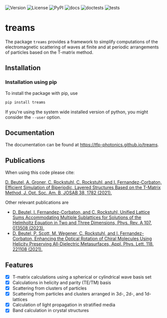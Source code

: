 ![Version](https://img.shields.io/github/v/tag/tfp-photonics/treams)
![License](https://img.shields.io/github/license/tfp-photonics/treams)
![PyPI](https://img.shields.io/pypi/v/treams)
![docs](https://github.com/tfp-photonics/treams/actions/workflows/docs.yml/badge.svg)
![doctests](https://github.com/tfp-photonics/treams/actions/workflows/doctests.yml/badge.svg)
![tests](https://github.com/tfp-photonics/treams/actions/workflows/tests.yml/badge.svg)

# treams

The package `treams` provides a framework to simplify computations of the
electromagnetic scattering of waves at finite and at periodic arrangements of particles
based on the T-matrix method.

## Installation

### Installation using pip

To install the package with pip, use

```sh
pip install treams
```

If you're using the system wide installed version of python, you might consider the
``--user`` option.

## Documentation

The documentation can be found at https://tfp-photonics.github.io/treams.

## Publications

When using this code please cite:

[D. Beutel, A. Groner, C. Rockstuhl, C. Rockstuhl, and I. Fernandez-Corbaton, Efficient Simulation of Biperiodic, Layered Structures Based on the T-Matrix Method, J. Opt. Soc. Am. B, JOSAB 38, 1782 (2021).](https://doi.org/10.1364/JOSAB.419645)

Other relevant publications are
* [D. Beutel, I. Fernandez-Corbaton, and C. Rockstuhl, Unified Lattice Sums Accommodating Multiple Sublattices for Solutions of the Helmholtz Equation in Two and Three Dimensions, Phys. Rev. A 107, 013508 (2023).](https://doi.org/10.1103/PhysRevA.107.013508)
* [D. Beutel, P. Scott, M. Wegener, C. Rockstuhl, and I. Fernandez-Corbaton, Enhancing the Optical Rotation of Chiral Molecules Using Helicity Preserving All-Dielectric Metasurfaces, Appl. Phys. Lett. 118, 221108 (2021).](https://doi.org/10.1063/5.0050411)


## Features

* [x] T-matrix calculations using a spherical or cylindrical wave basis set
* [x] Calculations in helicity and parity (TE/TM) basis
* [x] Scattering from clusters of particles
* [x] Scattering from particles and clusters arranged in 3d-, 2d-, and 1d-lattices
* [x] Calculation of light propagation in stratified media
* [x] Band calculation in crystal structures

